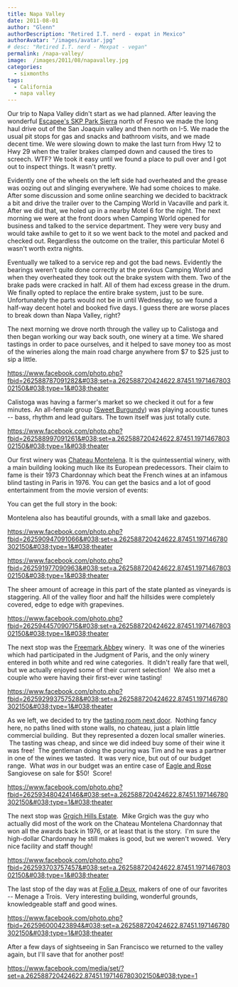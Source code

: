 ```yaml
---
title: Napa Valley
date: 2011-08-01
author: "Glenn"
authorDescription: "Retired I.T. nerd - expat in Mexico"
authorAvatar: "/images/avatar.jpg"
# desc: "Retired I.T. nerd - Mexpat - vegan"
permalink: /napa-valley/
image:  /images/2011/08/napavalley.jpg
categories:
  - sixmonths
tags:
  - California
  - napa valley
---
```

Our trip to Napa Valley didn't start as we had planned. After leaving the wonderful <a title="Park Sierra" href="https://www.parksierra.net/" target="_blank">Escapee's SKP Park Sierra</a> north of Fresno we made the long haul drive out of the San Joaquin valley and then north on I-5. We made the usual pit stops for gas and snacks and bathroom visits, and we made decent time. We were slowing down to make the last turn from Hwy 12 to Hwy 29 when the trailer brakes clamped down and caused the tires to screech. WTF? We took it easy until we found a place to pull over and I got out to inspect things. It wasn't pretty.

Evidently one of the wheels on the left side had overheated and the grease was oozing out and slinging everywhere. We had some choices to make. After some discussion and some online searching we decided to backtrack a bit and drive the trailer over to the Camping World in Vacaville and park it. After we did that, we holed up in a nearby Motel 6 for the night. The next morning we were at the front doors when Camping World opened for business and talked to the service department. They were very busy and would take awhile to get to it so we went back to the motel and packed and checked out. Regardless the outcome on the trailer, this particular Motel 6 wasn't worth extra nights.

Eventually we talked to a service rep and got the bad news. Evidently the bearings weren't quite done correctly at the previous Camping World and when they overheated they took out the brake system with them. Two of the brake pads were cracked in half. All of them had excess grease in the drum. We finally opted to replace the entire brake system, just to be sure. Unfortunately the parts would not be in until Wednesday, so we found a half-way decent hotel and booked five days. I guess there are worse places to break down than Napa Valley, right?

The next morning we drove north through the valley up to Calistoga and then began working our way back south, one winery at a time. We shared tastings in order to pace ourselves, and it helped to save money too as most of the wineries along the main road charge anywhere from $7 to $25 just to sip a little.

https://www.facebook.com/photo.php?fbid=262588787091282&#038;set=a.262588720424622.87451.197146780302150&#038;type=1&#038;theater

Calistoga was having a farmer's market so we checked it out for a few minutes. An all-female group (<a title="Sweet Burgundy" href="https://www.myspace.com/sweetburgundy" target="_blank">Sweet Burgundy</a>) was playing acoustic tunes -- bass, rhythm and lead guitars. The town itself was just totally cute.

https://www.facebook.com/photo.php?fbid=262588997091261&#038;set=a.262588720424622.87451.197146780302150&#038;type=1&#038;theater

Our first winery was <a title="Chateau Montelena" href="https://montelena.com" target="_blank">Chateau Montelena</a>. It is the quintessential winery, with a main building looking much like its European predecessors. Their claim to fame is their 1973 Chardonnay which beat the French wines at an infamous blind tasting in Paris in 1976. You can get the basics and a lot of good entertainment from the movie version of events:



You can get the full story in the book:



Montelena also has beautiful grounds, with a small lake and gazebos.

https://www.facebook.com/photo.php?fbid=262590947091066&#038;set=a.262588720424622.87451.197146780302150&#038;type=1&#038;theater

https://www.facebook.com/photo.php?fbid=262591977090963&#038;set=a.262588720424622.87451.197146780302150&#038;type=1&#038;theater

The sheer amount of acreage in this part of the state planted as vineyards is staggering. All of the valley floor and half the hillsides were completely covered, edge to edge with grapevines.

https://www.facebook.com/photo.php?fbid=262594457090715&#038;set=a.262588720424622.87451.197146780302150&#038;type=1&#038;theater

The next stop was the <a href="https://www.freemarkabbey.com//index.cfm" target="_blank">Freemark Abbey</a> winery.  It was one of the wineries which had participated in the Judgment of Paris, and the only winery entered in both white and red wine categories.  It didn't really fare that well, but we actually enjoyed some of their current selection!  We also met a couple who were having their first-ever wine tasting!

https://www.facebook.com/photo.php?fbid=262592993757528&#038;set=a.262588720424622.87451.197146780302150&#038;type=1&#038;theater

As we left, we decided to try the <a href="https://www.adozenvintners.com/" target="_blank">tasting room next door</a>.  Nothing fancy here, no paths lined with stone walls, no chateau, just a plain little commercial building.  But they represented a dozen local smaller wineries.  The tasting was cheap, and since we did indeed buy some of their wine it was free!  The gentleman doing the pouring was Tim and he was a partner in one of the wines we tasted.  It was very nice, but out of our budget range.  What *was* in our budget was an entire case of <a href="https://www.eagleandrose.com/" target="_blank">Eagle and Rose</a> Sangiovese on sale for $50!  Score!

https://www.facebook.com/photo.php?fbid=262593480424146&#038;set=a.262588720424622.87451.197146780302150&#038;type=1&#038;theater

The next stop was <a href="https://www.grgich.com/" target="_blank">Grgich Hills Estate</a>.  Mike Grgich was the guy who actually did most of the work on the Chateau Montelena Chardonnay that won all the awards back in 1976, or at least that is the story.  I'm sure the high-dollar Chardonnay he still makes is good, but we weren't wowed.  Very nice facility and staff though!

https://www.facebook.com/photo.php?fbid=262593703757457&#038;set=a.262588720424622.87451.197146780302150&#038;type=1&#038;theater

The last stop of the day was at <a href="https://folieadeux.com/" target="_blank">Folie a Deux</a>, makers of one of our favorites -- Menage a Trois.  Very interesting building, wonderful grounds, knowledgeable staff and good wines.

https://www.facebook.com/photo.php?fbid=262596000423894&#038;set=a.262588720424622.87451.197146780302150&#038;type=1&#038;theater

After a few days of sightseeing in San Francisco we returned to the valley again, but I'll save that for another post!

https://www.facebook.com/media/set/?set=a.262588720424622.87451.197146780302150&#038;type=1